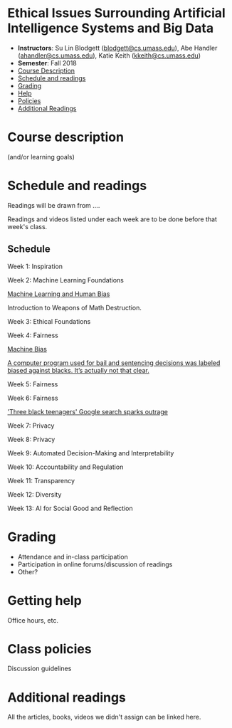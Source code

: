 Ethical Issues Surrounding Artificial Intelligence Systems and Big Data
==========

- **Instructors**: Su Lin Blodgett (blodgett@cs.umass.edu), Abe Handler (ahandler@cs.umass.edu), Katie Keith (kkeith@cs.umass.edu)
- **Semester**: Fall 2018
- [Course Description](#description)
- [Schedule and readings](#schedule)
- [Grading](#grading)
- [Help](#help)
- [Policies](#policies)
- [Additional Readings](#additional)

# Course description
<a name="description"/>

(and/or learning goals)

# Schedule and readings
<a name="readings"/>

Readings will be drawn from ....

Readings and videos listed under each week are to be done before that week's class.

## Schedule

Week 1: Inspiration

Week 2: Machine Learning Foundations

[Machine Learning and Human Bias](https://www.youtube.com/watch?v=59bMh59JQDo)

Introduction to Weapons of Math Destruction.

Week 3: Ethical Foundations

Week 4: Fairness

[Machine Bias](https://www.propublica.org/article/machine-bias-risk-assessments-in-criminal-sentencing)

[A computer program used for bail and sentencing decisions was labeled biased against blacks. It’s actually not that clear.](https://www.washingtonpost.com/news/monkey-cage/wp/2016/10/17/can-an-algorithm-be-racist-our-analysis-is-more-cautious-than-propublicas/)

Week 5: Fairness

Week 6: Fairness

['Three black teenagers' Google search sparks outrage](https://www.usatoday.com/story/tech/news/2016/06/09/google-image-search-three-black-teenagers-three-white-teenagers/85648838/)

Week 7: Privacy

Week 8: Privacy

Week 9: Automated Decision-Making and Interpretability

Week 10: Accountability and Regulation

Week 11: Transparency

Week 12: Diversity

Week 13: AI for Social Good and Reflection

# Grading
<a name="grading"/>

- Attendance and in-class participation
- Participation in online forums/discussion of readings
- Other?

# Getting help
<a name="help"/>

Office hours, etc.

# Class policies
<a name="policies"/>

Discussion guidelines

# Additional readings
<a name="additional"/>

All the articles, books, videos we didn't assign can be linked here.